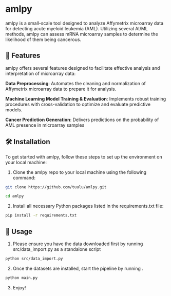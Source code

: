 # **amlpy**

amlpy is a small-scale tool designed to analyze Affymetrix microarray data for detecting acute myeloid leukemia (AML). Utilizing several AI/ML methods, amlpy can assess mRNA microarray samples to determine the likelihood of them being cancerous.

## 🚀 **Features**

amlpy offers several features designed to facilitate effective analysis and interpretation of microarray data:

**Data Preprocessing**: Automates the cleaning and normalization of Affymetrix microarray data to prepare it for analysis.

**Machine Learning Model Training & Evaluation**: Implements robust training procedures with cross-validation to optimize and evaluate predictive models.

**Cancer Prediction Generation**: Delivers predictions on the probability of AML presence in microarray samples

## 🛠️ **Installation**
To get started with amlpy, follow these steps to set up the environment on your local machine:

1) Clone the amlpy repo to your local machine using the following command:
```bash
git clone https://github.com/tuulu/amlpy.git

cd amlpy
```
2) Install all necessary Python packages listed in the requirements.txt file:
```bash
pip install -r requirements.txt
```
## 🧪 **Usage**

1) Please ensure you have the data downloaded first by running src/data_import.py as a standalone script 
```bash
python src/data_import.py
```
2) Once the datasets are installed, start the pipeline by running .
```bash
python main.py
```
3) Enjoy!

